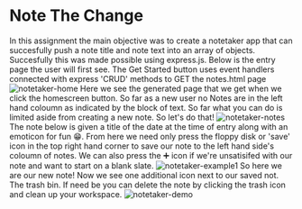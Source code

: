 # Note The Change

In this assignment the main objective was to create a notetaker app that can succesfully push a note title and note text into an array of objects.
Succesfully this was made possible using express.js. 
Below is the entry page the user will first see. The Get Started button uses event handlers connected with express 'CRUD' methods to GET the notes.html page 
![notetaker-home](https://user-images.githubusercontent.com/91164950/148703651-10361fc0-804a-469a-8471-6771f83dc116.PNG)
Here we see the generated page that we get when we click the homescreen button. So far as a new user no Notes are in the left hand coloumn as indicated by the block of text. 
So far what you can do is limited aside from creating a new note. So let's do that!
![notetaker-notes](https://user-images.githubusercontent.com/91164950/148704452-d1ac009b-91d7-468c-a217-9023fa8b88b6.PNG)
The note below is given a title of the date at the time of entry along with an emoticon for fun 😁. From here we need only press the floppy disk or 'save' icon in the top right hand corner to save our note to the left hand side's coloumn of notes. We can also press the ➕ icon if we're unsatisifed with our note and want to start on a blank slate.
![notetaker-example1](https://user-images.githubusercontent.com/91164950/148704454-3e09dae3-3b83-4a4f-90bc-79c1bcbe9719.PNG)
So here we are our new note! Now we see one additional icon next to our saved not. The trash bin. If need be you can delete the note by clicking the trash icon and clean
up your workspace. 
![notetaker-demo](https://user-images.githubusercontent.com/91164950/148704456-5c9bea23-e6db-4e22-acbf-dcb4859b95b3.PNG)
